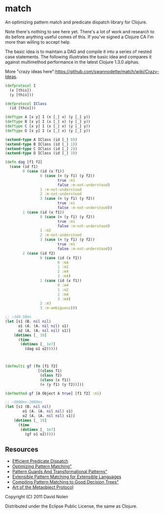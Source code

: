 match
====

An optimizing pattern match and predicate dispatch library for Clojure.

Note there's nothing to see here yet. There's a lot of work and research to do before anything useful comes of this. If you've signed a Clojure CA I'm more than willing to accept help.

The basic idea is to maintain a DAG and compile it into a series of nested case statements. The following illustrates the basic idea and compares it against multimethod performance in the latest Clojure 1.3.0 alphas.

More "crazy ideas here":https://github.com/swannodette/match/wiki/Crazy-Ideas.

```clj
(defprotocol I
  (x [this])
  (y [this]))

(defprotocol IClass
  (id [this]))

(deftype A [x y] I (x [_] x) (y [_] y))
(deftype B [x y] I (x [_] x) (y [_] y))
(deftype C [x y] I (x [_] x) (y [_] y))
(deftype D [x y] I (x [_] x) (y [_] y))

(extend-type A IClass (id [_] 0))
(extend-type B IClass (id [_] 1))
(extend-type C IClass (id [_] 2))
(extend-type D IClass (id [_] 3))

(defn dag [f1 f2]
  (case (id f1)
        0 (case (id (x f1))
                0 (case (= (y f1) (y f2))
                        true :m1
                        false :m-not-understood)
                1 :m-not-understood
                2 :m-not-understood
                3 (case (= (y f1) (y f2))
                        true :m1
                        false :m-not-understood))
        1 (case (id (x f1)) 
                0 (case (= (y f1) (y f2))
                        true :m1
                        false :m-not-understood)
                1 :m2
                2 :m-not-understood
                3 (case (= (y f1) (y f2))
                        true :m1
                        false :m-not-understood))
        2 (case (id f2)
                0 (case (id (x f1))
                        0 :m4
                        1 :m2
                        2 :m4
                        3 :m4)
                1 (case (id (x f1))
                        0 :m4
                        1 :m2
                        2 :m4
                        3 :m4)
                2 :m3
                3 :m-ambiguous)))

;; ~340-50ms
(let [s1 (B. nil nil)
      o1 (A. (A. nil nil) s1)
      o2 (A. (A. nil nil) s1)]
    (dotimes [_ 10]
      (time
       (dotimes [_ 1e7]
         (dag o1 o2)))))



(defmulti gf (fn [f1 f2]
               [(class f1)
                (class f2)
                (class (x f1))
                (= (y f1) (y f2))]))

(defmethod gf [A Object A true] [f1 f2] :m1)

;; ~1900ms-2000ms
(let [s1 (B. nil nil)
        o1 (A. (A. nil nil) s1)
        o2 (A. (A. nil nil) s1)]
    (dotimes [_ 10]
      (time
       (dotimes [_ 1e7]
         (gf o1 o2)))))
```

Resources
----

* [Efficient Predicate Dispatch](http://citeseerx.ist.psu.edu/viewdoc/summary?doi=10.1.1.47.4553)
* [Optimizing Pattern Matching"](http://citeseerx.ist.psu.edu/viewdoc/summary?doi=10.1.1.6.5507)
* [Pattern Guards And Transformational Patterns"](http://citeseerx.ist.psu.edu/viewdoc/summary?doi=10.1.1.35.8851)
* [Extensible Pattern Matching for Extensible Languages](http://www.ccs.neu.edu/home/samth/ifl2010-slides.pdf)
* [Compiling Pattern Matching to Good Decision Trees"](http://portal.acm.org/citation.cfm?id=1411311)
* [Art of the Metaobject Protocol](http://mitpress.mit.edu/catalog/item/default.asp?ttype=2&tid=3925)

Copyright (C) 2011 David Nolen

Distributed under the Eclipse Public License, the same as Clojure.
